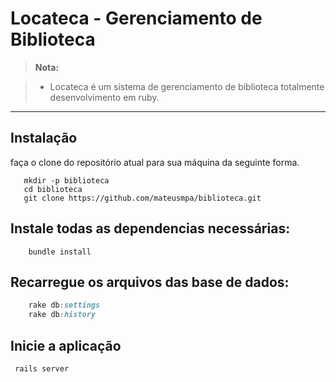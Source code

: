# Locateca  - Gerenciamento de Biblioteca

> **Nota:**

> - Locateca é um sistema de gerenciamento de biblioteca totalmente desenvolvimento em ruby.

----
##  Instalação

faça o clone do repositório atual para sua máquina da seguinte forma.

 ```cd ~
    mkdir -p biblioteca
    cd biblioteca
    git clone https://github.com/mateusmpa/biblioteca.git
```
##  Instale todas as dependencias necessárias:

``` cd biblioteca
    bundle install
```

##  Recarregue os arquivos das base de dados:

``` rake db:reset
    rake db:settings
    rake db:history
```

## Inicie a aplicação

   ```  rails server ```
